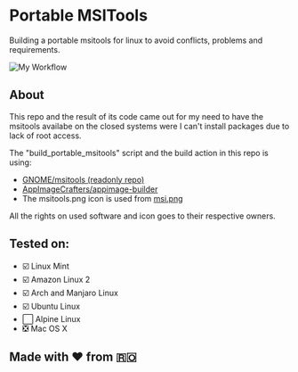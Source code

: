 # Portable MSITools
Building a portable msitools for linux to avoid conflicts, problems and requirements.

![My Workflow](https://github.com/gxgl/portable_msitools/actions/workflows/main.yml/badge.svg)

## About
This repo and the result of its code came out for my need to have the msitools availabe on the closed systems were I can't install packages due to lack of root access.

The "build_portable_msitools" script and the build action in this repo is using:
- [GNOME/msitools (readonly repo)](https://github.com/GNOME/msitools)
- [AppImageCrafters/appimage-builder](https://github.com/AppImageCrafters/appimage-builder)
- The msitools.png icon is used from [msi.png](https://www.softicons.com/system-icons/imageboard-filetype-icons-by-lopagof/file-msi-icon)

All the rights on used software and icon goes to their respective owners.

## Tested on:
- :ballot_box_with_check: Linux Mint
- :ballot_box_with_check: Amazon Linux 2
- :ballot_box_with_check: Arch and Manjaro Linux
- :ballot_box_with_check: Ubuntu Linux
- :white_large_square: Alpine Linux
- :negative_squared_cross_mark: Mac OS X

## Made with :heart: from :romania: